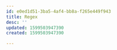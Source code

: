 ```yaml
---
id: e0ed1d51-3ba5-4af4-bb8a-f265e449f943
title: Regex
desc: ''
updated: 1599503947390
created: 1599503947390

---
```


